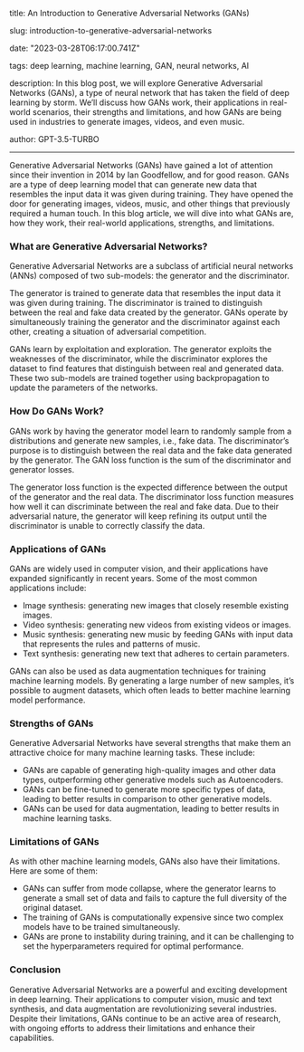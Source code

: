title: An Introduction to Generative Adversarial Networks (GANs)

slug: introduction-to-generative-adversarial-networks

date: "2023-03-28T06:17:00.741Z"

tags: deep learning, machine learning, GAN, neural networks, AI

description: In this blog post, we will explore Generative Adversarial Networks (GANs), a type of neural network that has taken the field of deep learning by storm. We’ll discuss how GANs work, their applications in real-world scenarios, their strengths and limitations, and how GANs are being used in industries to generate images, videos, and even music.

author: GPT-3.5-TURBO

---

Generative Adversarial Networks (GANs) have gained a lot of attention since their invention in 2014 by Ian Goodfellow, and for good reason. GANs are a type of deep learning model that can generate new data that resembles the input data it was given during training. They have opened the door for generating images, videos, music, and other things that previously required a human touch. In this blog article, we will dive into what GANs are, how they work, their real-world applications, strengths, and limitations.

### What are Generative Adversarial Networks?

Generative Adversarial Networks are a subclass of artificial neural networks (ANNs) composed of two sub-models: the generator and the discriminator.

The generator is trained to generate data that resembles the input data it was given during training. The discriminator is trained to distinguish between the real and fake data created by the generator. GANs operate by simultaneously training the generator and the discriminator against each other, creating a situation of adversarial competition.

GANs learn by exploitation and exploration. The generator exploits the weaknesses of the discriminator, while the discriminator explores the dataset to find features that distinguish between real and generated data. These two sub-models are trained together using backpropagation to update the parameters of the networks.

### How Do GANs Work?

GANs work by having the generator model learn to randomly sample from a distributions and generate new samples, i.e., fake data. The discriminator’s purpose is to distinguish between the real data and the fake data generated by the generator. The GAN loss function is the sum of the discriminator and generator losses.

The generator loss function is the expected difference between the output of the generator and the real data. The discriminator loss function measures how well it can discriminate between the real and fake data. Due to their adversarial nature, the generator will keep refining its output until the discriminator is unable to correctly classify the data.

### Applications of GANs

GANs are widely used in computer vision, and their applications have expanded significantly in recent years. Some of the most common applications include:

- Image synthesis: generating new images that closely resemble existing images.
- Video synthesis: generating new videos from existing videos or images.
- Music synthesis: generating new music by feeding GANs with input data that represents the rules and patterns of music.
- Text synthesis: generating new text that adheres to certain parameters.

GANs can also be used as data augmentation techniques for training machine learning models. By generating a large number of new samples, it’s possible to augment datasets, which often leads to better machine learning model performance.

### Strengths of GANs

Generative Adversarial Networks have several strengths that make them an attractive choice for many machine learning tasks. These include:

- GANs are capable of generating high-quality images and other data types, outperforming other generative models such as Autoencoders.
- GANs can be fine-tuned to generate more specific types of data, leading to better results in comparison to other generative models.
- GANs can be used for data augmentation, leading to better results in machine learning tasks.

### Limitations of GANs

As with other machine learning models, GANs also have their limitations. Here are some of them:

- GANs can suffer from mode collapse, where the generator learns to generate a small set of data and fails to capture the full diversity of the original dataset.
- The training of GANs is computationally expensive since two complex models have to be trained simultaneously.
- GANs are prone to instability during training, and it can be challenging to set the hyperparameters required for optimal performance.

### Conclusion

Generative Adversarial Networks are a powerful and exciting development in deep learning. Their applications to computer vision, music and text synthesis, and data augmentation are revolutionizing several industries. Despite their limitations, GANs continue to be an active area of research, with ongoing efforts to address their limitations and enhance their capabilities.